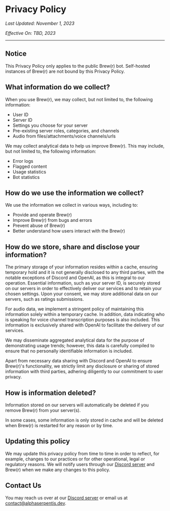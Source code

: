 # Privacy Policy

*Last Updated: November 1, 2023*

*Effective On: TBD, 2023*

---

## Notice
This Privacy Policy only applies to the public Brew(r) bot. Self-hosted instances of Brew(r) are not bound by this Privacy Policy.

## What information do we collect?
When you use Brew(r), we may collect, but not limited to, the following information:
- User ID
- Server ID
- Settings you choose for your server
- Pre-existing server roles, categories, and channels
- Audio from files/attachments/voice channels/urls

We may collect analytical data to help us improve Brew(r). This may include, but not limited to, the following information:
- Error logs
- Flagged content
- Usage statistics
- Bot statistics

## How do we use the information we collect?
We use the information we collect in various ways, including to:
- Provide and operate Brew(r)
- Improve Brew(r) from bugs and errors
- Prevent abuse of Brew(r)
- Better understand how users interact with the Brew(r)

## How do we store, share and disclose your information?
The primary storage of your information resides within a cache, ensuring temporary hold and it is not generally disclosed to any third parties, with the notable exceptions of Discord and OpenAI, as this is integral to our operation. Essential information, such as your server ID, is securely stored on our servers in order to effectively deliver our services and to retain your chosen settings. Upon your consent, we may store additional data on our servers, such as ratings submissions.

For audio data, we implement a stringent policy of maintaining this information solely within a temporary cache. In addition, data indicating who is speaking for voice channel transcription purposes is also included. This information is exclusively shared with OpenAI to facilitate the delivery of our services.

We may disseminate aggregated analytical data for the purpose of demonstrating usage trends; however, this data is carefully compiled to ensure that no personally identifiable information is included.

Apart from necessary data sharing with Discord and OpenAI to ensure Brew(r)'s functionality, we strictly limit any disclosure or sharing of stored information with third parties, adhering diligently to our commitment to user privacy.

## How is information deleted?
Information stored on our servers will automatically be deleted if you remove Brew(r) from your server(s).

In some cases, some information is only stored in cache and will be deleted when Brew(r) is restarted for any reason or by time.

## Updating this policy
We may update this privacy policy from time to time in order to reflect, for example, changes to our practices or for other operational, legal or regulatory reasons. We will notify users through our [Discord server](https://asrp.dev/discord/) and Brew(r) when we make any changes to this policy.

## Contact Us
You may reach us over at our [Discord server](https://asrp.dev/discord/) or email us at [contact@alphaserpentis.dev](mailto:contact@alphaserpentis.dev).